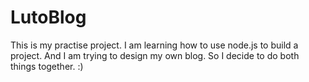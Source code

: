﻿# LutoBlog

 This is my practise project. I am learning how to use node.js to build a project. And I am trying to design my own blog. So I decide to do both things together. :)

